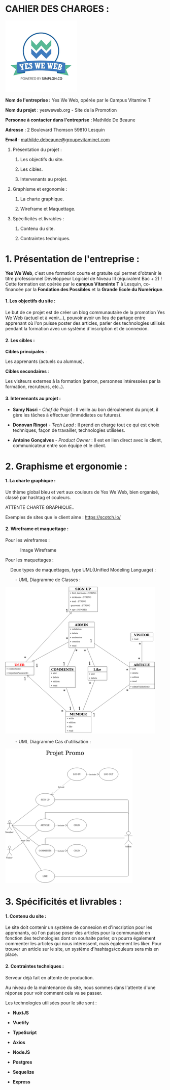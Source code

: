 # CAHIER DES CHARGES :

![Logo Yes We Web](Images/yesweweb.png)

**Nom de l'entreprise :** Yes We Web, opérée par le Campus Vitamine T

**Nom du projet** : yesweweb.org - Site de la Promotion

**Personne à contacter dans l'entreprise** : Mathilde De Beaune

**Adresse** : 2 Boulevard Thomson 59810 Lesquin

**Email** : mathilde.debeaune@groupevitaminet.com

1. Présentation du projet :
   
   1. Les objectifs du site.
   
   2. Les cibles.
   
   3. Intervenants au projet.

2. Graphisme et ergonomie :
   
   1. La charte graphique.
   
   2. Wireframe et Maquettage.

3. Spécificités et livrables :
   
   1. Contenu du site.
   
   2. Contraintes techniques.

# 1. Présentation de l'entreprise :

**Yes We Web**, c'est une formation courte et gratuite qui permet d'obtenir le titre professionnel Développeur Logiciel de Niveau III (équivalent Bac + 2) ! Cette formation est opérée par le **campus Vitaminte T** à Lesquin, co-financée par la **Fondation des Possibles** et la **Grande Ecole du Numérique**.

#### 1. Les objectifs du site :

Le but de ce projet est de créer un blog communautaire de la promotion Yes We Web (actuel et à venir...),  pouvoir avoir un lieu de partage entre apprenant où l'on puisse poster des articles, parler des technologies utilisés pendant la formation avec un système d'inscription et de connexion.

#### 

#### 2. Les cibles :

**Cibles principales** :

Les apprenants (actuels ou alumnus).

**Cibles secondaires** :

Les visiteurs externes à la formation (patron, personnes intéressées par la formation, recruteurs, etc..).

#### 

#### 3. Intervenants au projet :

- **Samy Nasri** - *Chef de Projet* : Il veille au bon déroulement du projet, il gère les tâches à effectuer (immédiates ou futures).

- **Donovan Ringot** - *Tech Lead* : Il prend en charge tout ce qui est choix techniques, façon de travailler, technologies utilisées.

- **Antoine Gonçalves** - *Product Owner* : Il est en lien direct avec le client, communicateur entre son équipe et le client.

# 2. Graphisme et ergonomie :

#### 1. La charte graphique :

Un thème global bleu et vert aux couleurs de Yes We Web, bien organisé, classé par hashtag et couleurs.

ATTENTE CHARTE GRAPHIQUE..

Exemples de sites que le client aime : https://scotch.io/

#### 

#### 2. Wireframe et maquettage :

Pour les wireframes :

            Image Wireframe

Pour les maquettages :

    Deux types de maquettages, type UML(Unified Modeling Language) :

        - UML Diagramme de Classes :

![UML Diagram Class](Images/UMLDiagramClass.png)

        - UML Diagramme Cas d'utilisation :

![UML Diagram Use Cases](Images/UMLDiagramUseCase.png)

# 3. Spécificités et livrables :

#### 1. Contenu du site :

Le site doit contenir un système de connexion et d'inscription pour les apprenants, où l'on puisse poser des articles pour la communauté en fonction des technologies dont on souhaite parler, on pourra également commenter les articles qui nous intéressent, mais également les liker. Pour trouver un article sur le site, un système d'hashtags/couleurs sera mis en place. 

#### 2. Contraintes techniques :

Serveur déjà fait en attente de production.

Au niveau de la maintenance du site, nous sommes dans l'attente d'une réponse pour voir comment cela va se passer.

Les technologies utilisées pour le site sont :

- **NuxtJS**

- **Vuetify**

- **TypeScript**

- **Axios**

- **NodeJS**

- **Postgres**

- **Sequelize**

- **Express**
